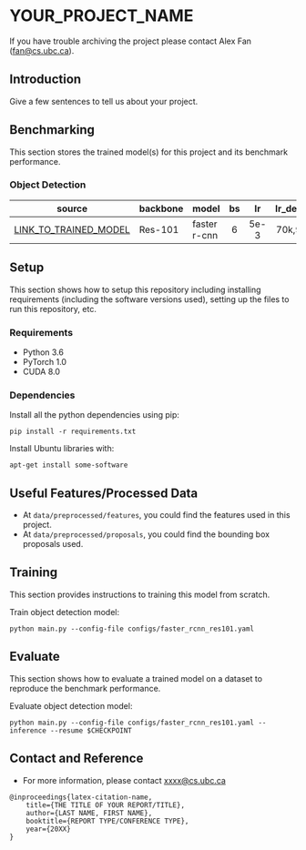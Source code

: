 # YOUR_PROJECT_NAME

If you have trouble archiving the project please contact Alex Fan (fan@cs.ubc.ca). 

## Introduction
Give a few sentences to tell us about your project. 

## Benchmarking

This section stores the trained model(s) for this project and its benchmark performance. 

### Object Detection

source  | backbone | model | bs | lr  | lr_decay | mAP@0.5 | mAP@0.50:0.95
--------|--------|--------|:------:|:------:|:-------:|:------:|:------:
[LINK_TO_TRAINED_MODEL](URL-TO-TRAINED-MODEL) | Res-101 | faster r-cnn | 6 | 5e-3 | 70k,90k | 24.8 | 12.8

## Setup

This section shows how to setup this repository including installing requirements (including the software versions used), setting up the files to run this repository, etc. 

### Requirements

- Python 3.6
- PyTorch 1.0
- CUDA 8.0

### Dependencies

Install all the python dependencies using pip:
~~~
pip install -r requirements.txt
~~~

Install Ubuntu libraries with: 
~~~
apt-get install some-software
~~~

## Useful Features/Processed Data

- At `data/preprocessed/features`, you could find the features used in this project. 
- At `data/preprocessed/proposals`, you could find the bounding box proposals used. 

## Training

This section provides instructions to training this model from scratch. 

Train object detection model:
~~~
python main.py --config-file configs/faster_rcnn_res101.yaml
~~~

## Evaluate

This section shows how to evaluate a trained model on a dataset to reproduce the benchmark performance. 

Evaluate object detection model:

~~~
python main.py --config-file configs/faster_rcnn_res101.yaml --inference --resume $CHECKPOINT
~~~

## Contact and Reference

- For more information, please contact xxxx@cs.ubc.ca

~~~
@inproceedings{latex-citation-name,
    title={THE TITLE OF YOUR REPORT/TITLE},
    author={LAST NAME, FIRST NAME},
    booktitle={REPORT TYPE/CONFERENCE TYPE},
    year={20XX}
}
~~~
